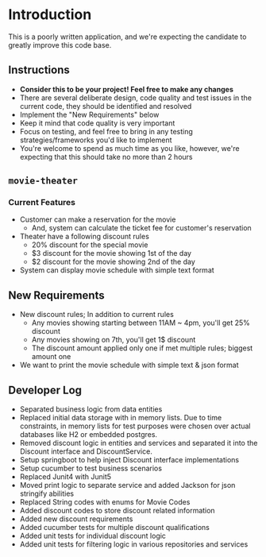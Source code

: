 # Introduction

This is a poorly written application, and we're expecting the candidate to greatly improve this code base.

## Instructions
* **Consider this to be your project! Feel free to make any changes**
* There are several deliberate design, code quality and test issues in the current code, they should be identified and resolved
* Implement the "New Requirements" below
* Keep it mind that code quality is very important
* Focus on testing, and feel free to bring in any testing strategies/frameworks you'd like to implement
* You're welcome to spend as much time as you like, however, we're expecting that this should take no more than 2 hours

## `movie-theater`

### Current Features
* Customer can make a reservation for the movie
  * And, system can calculate the ticket fee for customer's reservation
* Theater have a following discount rules
  * 20% discount for the special movie
  * $3 discount for the movie showing 1st of the day
  * $2 discount for the movie showing 2nd of the day
* System can display movie schedule with simple text format

## New Requirements
* New discount rules; In addition to current rules
  * Any movies showing starting between 11AM ~ 4pm, you'll get 25% discount
  * Any movies showing on 7th, you'll get 1$ discount
  * The discount amount applied only one if met multiple rules; biggest amount one
* We want to print the movie schedule with simple text & json format

## Developer Log
  * Separated business logic from data entities
  * Replaced initial data storage with in memory lists. Due to time constraints, in memory lists for test purposes
were chosen over actual databases like H2 or embedded postgres.
  * Removed discount logic in entities and services and separated it into the Discount interface and DiscountService.
  * Setup springboot to help inject Discount interface implementations
  * Setup cucumber to test business scenarios
  * Replaced Junit4 with Junit5
  * Moved print logic to separate service and added Jackson for json stringify abilities
  * Replaced String codes with enums for Movie Codes
  * Added discount codes to store discount related information
  * Added new discount requirements
  * Added cucumber tests for multiple discount qualifications
  * Added unit tests for individual discount logic
  * Added unit tests for filtering logic in various repositories and services